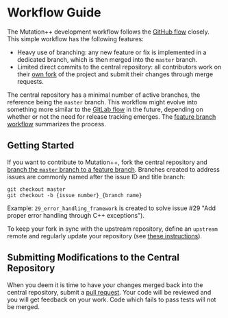 <a id="top"></a>
# Workflow Guide

The Mutation++ development workflow follows the [GitHub flow](https://guides.github.com/introduction/flow/index.html) closely. This simple workflow has the following features:

* Heavy use of branching: any new feature or fix is implemented in a dedicated branch, which is then merged into the `master` branch.
* Limited direct commits to the central repository: all contributors work on their [own fork](https://sync.vki.ac.be/help/workflow/forking_workflow.md) of the project and submit their changes through merge requests.

The central repository has a minimal number of active branches, the reference being the `master` branch. This workflow might evolve into something more similar to the [GitLab flow](https://about.gitlab.com/2014/09/29/gitlab-flow/) in the future, depending on whether or not the need for release tracking emerges. The [feature branch workflow](https://sync.vki.ac.be/help/workflow/workflow.md) summarizes the process.

## Getting Started

If you want to contribute to Mutation++, fork the central repository and [branch the `master` branch to a feature branch](https://docs.gitlab.com/ee/user/project/repository/web_editor.html#create-a-new-branch). Branches created to address issues are commonly named after the issue ID and title branch:

    git checkout master
    git checkout -b {issue number}_{branch name}

Example: `29_error_handling_framework` is created to solve issue #29 "Add proper error handling through C++ exceptions").

To keep your fork in sync with the upstream repository, define an `upstream` remote and regularly update your repository (see [these instructions](https://help.github.com/articles/syncing-a-fork/)).

## Submitting Modifications to the Central Repository

When you deem it is time to have your changes merged back into the central repository, submit a [pull request](https://help.github.com/articles/about-pull-requests/). Your code will be reviewed and you will get feedback on your work. Code which fails to pass tests will not be merged.
